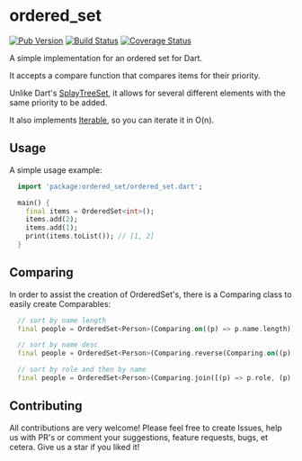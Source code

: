 # ordered_set

[![Pub Version](https://img.shields.io/pub/v/ordered_set)](https://pub.dev/packages/ordered_set)
[![Build Status](https://github.com/flame-engine/flame/workflows/cicd/badge.svg?branch=master&event=push)](https://github.com/bluefireteam/ordered_set/actions/workflows/cicd.yml)
[![Coverage Status](https://coveralls.io/repos/github/bluefireteam/ordered_set/badge.svg?branch=master)](https://coveralls.io/github/bluefireteam/ordered_set?branch=master)

A simple implementation for an ordered set for Dart.

It accepts a compare function that compares items for their priority.

Unlike Dart's [SplayTreeSet](https://api.dartlang.org/stable/1.24.3/dart-collection/SplayTreeSet/SplayTreeSet.html), it allows for several different elements with the same priority to be added.

It also implements [Iterable](https://api.dartlang.org/stable/1.24.3/dart-core/Iterable-class.html), so you can iterate it in O(n).

## Usage

A simple usage example:

```dart
  import 'package:ordered_set/ordered_set.dart';

  main() {
    final items = OrderedSet<int>();
    items.add(2);
    items.add(1);
    print(items.toList()); // [1, 2]
  }
```

## Comparing

In order to assist the creation of OrderedSet's, there is a Comparing class to easily create Comparables:

```dart
  // sort by name length
  final people = OrderedSet<Person>(Comparing.on((p) => p.name.length));

  // sort by name desc
  final people = OrderedSet<Person>(Comparing.reverse(Comparing.on((p) => p.name)));

  // sort by role and then by name
  final people = OrderedSet<Person>(Comparing.join([(p) => p.role, (p) => p.name]));
```

## Contributing

All contributions are very welcome! Please feel free to create Issues, help us with PR's or comment your suggestions, feature requests, bugs, et cetera. Give us a star if you liked it!
